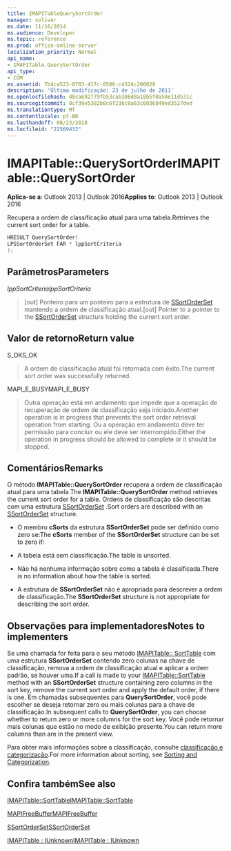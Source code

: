 ```yaml
---
title: IMAPITableQuerySortOrder
manager: soliver
ms.date: 11/16/2014
ms.audience: Developer
ms.topic: reference
ms.prod: office-online-server
localization_priority: Normal
api_name:
- IMAPITable.QuerySortOrder
api_type:
- COM
ms.assetid: 7b4ca523-0703-417c-8586-c4324c200020
description: 'Última modificação: 23 de julho de 2011'
ms.openlocfilehash: 48ca692779fb53cab386d8a18b5f0a50e11d531c
ms.sourcegitcommit: 0cf39e5382b8c6f236c8a63c6036849ed3527ded
ms.translationtype: MT
ms.contentlocale: pt-BR
ms.lasthandoff: 08/23/2018
ms.locfileid: "22569432"
---
```

# <a name="imapitablequerysortorder"></a><span data-ttu-id="3fdd2-103">IMAPITable::QuerySortOrder</span><span class="sxs-lookup"><span data-stu-id="3fdd2-103">IMAPITable::QuerySortOrder</span></span>

  
  
<span data-ttu-id="3fdd2-104">**Aplica-se a**: Outlook 2013 | Outlook 2016</span><span class="sxs-lookup"><span data-stu-id="3fdd2-104">**Applies to**: Outlook 2013 | Outlook 2016</span></span> 
  
<span data-ttu-id="3fdd2-105">Recupera a ordem de classificação atual para uma tabela.</span><span class="sxs-lookup"><span data-stu-id="3fdd2-105">Retrieves the current sort order for a table.</span></span>
  
```cpp
HRESULT QuerySortOrder(
LPSSortOrderSet FAR * lppSortCriteria
);
```

## <a name="parameters"></a><span data-ttu-id="3fdd2-106">Parâmetros</span><span class="sxs-lookup"><span data-stu-id="3fdd2-106">Parameters</span></span>

 <span data-ttu-id="3fdd2-107">_lppSortCriteria_</span><span class="sxs-lookup"><span data-stu-id="3fdd2-107">_lppSortCriteria_</span></span>
  
> <span data-ttu-id="3fdd2-108">[out] Ponteiro para um ponteiro para a estrutura de [SSortOrderSet](ssortorderset.md) mantendo a ordem de classificação atual.</span><span class="sxs-lookup"><span data-stu-id="3fdd2-108">[out] Pointer to a pointer to the [SSortOrderSet](ssortorderset.md) structure holding the current sort order.</span></span> 
    
## <a name="return-value"></a><span data-ttu-id="3fdd2-109">Valor de retorno</span><span class="sxs-lookup"><span data-stu-id="3fdd2-109">Return value</span></span>

<span data-ttu-id="3fdd2-110">S_OK</span><span class="sxs-lookup"><span data-stu-id="3fdd2-110">S_OK</span></span> 
  
> <span data-ttu-id="3fdd2-111">A ordem de classificação atual foi retornada com êxito.</span><span class="sxs-lookup"><span data-stu-id="3fdd2-111">The current sort order was successfully returned.</span></span>
    
<span data-ttu-id="3fdd2-112">MAPI_E_BUSY</span><span class="sxs-lookup"><span data-stu-id="3fdd2-112">MAPI_E_BUSY</span></span> 
  
> <span data-ttu-id="3fdd2-113">Outra operação está em andamento que impede que a operação de recuperação de ordem de classificação seja iniciado.</span><span class="sxs-lookup"><span data-stu-id="3fdd2-113">Another operation is in progress that prevents the sort order retrieval operation from starting.</span></span> <span data-ttu-id="3fdd2-114">Ou a operação em andamento deve ter permissão para concluir ou ele deve ser interrompido.</span><span class="sxs-lookup"><span data-stu-id="3fdd2-114">Either the operation in progress should be allowed to complete or it should be stopped.</span></span>
    
## <a name="remarks"></a><span data-ttu-id="3fdd2-115">Comentários</span><span class="sxs-lookup"><span data-stu-id="3fdd2-115">Remarks</span></span>

<span data-ttu-id="3fdd2-116">O método **IMAPITable::QuerySortOrder** recupera a ordem de classificação atual para uma tabela.</span><span class="sxs-lookup"><span data-stu-id="3fdd2-116">The **IMAPITable::QuerySortOrder** method retrieves the current sort order for a table.</span></span> <span data-ttu-id="3fdd2-117">Ordens de classificação são descritas com uma estrutura [SSortOrderSet](ssortorderset.md) .</span><span class="sxs-lookup"><span data-stu-id="3fdd2-117">Sort orders are described with an [SSortOrderSet](ssortorderset.md) structure.</span></span> 
  
- <span data-ttu-id="3fdd2-118">O membro **cSorts** da estrutura **SSortOrderSet** pode ser definido como zero se:</span><span class="sxs-lookup"><span data-stu-id="3fdd2-118">The **cSorts** member of the **SSortOrderSet** structure can be set to zero if:</span></span> 
    
- <span data-ttu-id="3fdd2-119">A tabela está sem classificação.</span><span class="sxs-lookup"><span data-stu-id="3fdd2-119">The table is unsorted.</span></span>
    
- <span data-ttu-id="3fdd2-120">Não há nenhuma informação sobre como a tabela é classificada.</span><span class="sxs-lookup"><span data-stu-id="3fdd2-120">There is no information about how the table is sorted.</span></span>
    
- <span data-ttu-id="3fdd2-121">A estrutura de **SSortOrderSet** não é apropriada para descrever a ordem de classificação.</span><span class="sxs-lookup"><span data-stu-id="3fdd2-121">The **SSortOrderSet** structure is not appropriate for describing the sort order.</span></span> 
    
## <a name="notes-to-implementers"></a><span data-ttu-id="3fdd2-122">Observações para implementadores</span><span class="sxs-lookup"><span data-stu-id="3fdd2-122">Notes to implementers</span></span>

<span data-ttu-id="3fdd2-123">Se uma chamada for feita para o seu método [IMAPITable:: SortTable](imapitable-sorttable.md) com uma estrutura **SSortOrderSet** contendo zero colunas na chave de classificação, remova a ordem de classificação atual e aplicar a ordem padrão, se houver uma.</span><span class="sxs-lookup"><span data-stu-id="3fdd2-123">If a call is made to your [IMAPITable::SortTable](imapitable-sorttable.md) method with an **SSortOrderSet** structure containing zero columns in the sort key, remove the current sort order and apply the default order, if there is one.</span></span> <span data-ttu-id="3fdd2-124">Em chamadas subsequentes para **QuerySortOrder**, você pode escolher se deseja retornar zero ou mais colunas para a chave de classificação.</span><span class="sxs-lookup"><span data-stu-id="3fdd2-124">In subsequent calls to **QuerySortOrder**, you can choose whether to return zero or more columns for the sort key.</span></span> <span data-ttu-id="3fdd2-125">Você pode retornar mais colunas que estão no modo de exibição presente.</span><span class="sxs-lookup"><span data-stu-id="3fdd2-125">You can return more columns than are in the present view.</span></span>
  
<span data-ttu-id="3fdd2-126">Para obter mais informações sobre a classificação, consulte [classificação e categorização](sorting-and-categorization.md).</span><span class="sxs-lookup"><span data-stu-id="3fdd2-126">For more information about sorting, see [Sorting and Categorization](sorting-and-categorization.md).</span></span>
  
## <a name="see-also"></a><span data-ttu-id="3fdd2-127">Confira também</span><span class="sxs-lookup"><span data-stu-id="3fdd2-127">See also</span></span>



[<span data-ttu-id="3fdd2-128">IMAPITable::SortTable</span><span class="sxs-lookup"><span data-stu-id="3fdd2-128">IMAPITable::SortTable</span></span>](imapitable-sorttable.md)
  
[<span data-ttu-id="3fdd2-129">MAPIFreeBuffer</span><span class="sxs-lookup"><span data-stu-id="3fdd2-129">MAPIFreeBuffer</span></span>](mapifreebuffer.md)
  
[<span data-ttu-id="3fdd2-130">SSortOrderSet</span><span class="sxs-lookup"><span data-stu-id="3fdd2-130">SSortOrderSet</span></span>](ssortorderset.md)
  
[<span data-ttu-id="3fdd2-131">IMAPITable : IUnknown</span><span class="sxs-lookup"><span data-stu-id="3fdd2-131">IMAPITable : IUnknown</span></span>](imapitableiunknown.md)

